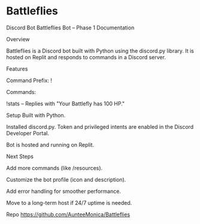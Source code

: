 # Battleflies
Discord Bot
Battleflies Bot – Phase 1 Documentation

Overview

Battleflies is a Discord bot built with Python using the discord.py library. It is hosted on Replit and responds to commands in a Discord server.

Features

Command Prefix: !

Commands:

!stats – Replies with "Your Battlefly has 100 HP."

Setup
Built with Python.

Installed discord.py.
Token and privileged intents are enabled in the Discord Developer Portal.

Bot is hosted and running on Replit.

Next Steps

Add more commands (like /resources).

Customize the bot profile (icon and description).

Add error handling for smoother performance.

Move to a long-term host if 24/7 uptime is needed.

Repo
https://github.com/AunteeMonica/Battleflies
